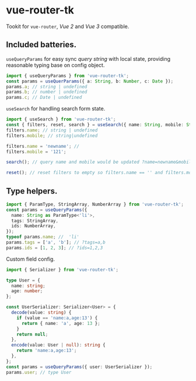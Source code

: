 # vue-router-tk

Tookit for `vue-router`, _Vue 2_ and _Vue 3_ compatible.

## Included batteries.

`useQueryParams` for easy sync _query string_ with local state, providing reasonable typing base on config object.

```ts
import { useQueryParams } from 'vue-router-tk';
const params = useQuerParams({ a: String, b: Number, c: Date });
params.a; // string | undefined
params.b; // number | undefined
params.c; // Date | undefined
```

`useSearch` for handling search form state.

```ts
import { useSearch } from 'vue-router-tk';
const { filters, reset, search } = useSearch({ name: String, mobile: String });
filters.name; // string | undefined
filters.mobile; // string|undefined

filters.name = 'newname'; //
filters.mobile = '121';

search(); // query name and mobile would be updated ?name=newname&mobile=121

reset(); // reset filters to empty so filters.name == '' and filters.mobile == ''
```

## Type helpers.

```ts
import { ParamType, StringArray, NumberArray } from 'vue-router-tk';
const params = useQueryParams({
  name: String as ParamType<'li'>,
  tags: StringArray,
  ids: NumberArray,
});
typeof params.name; //  'li'
params.tags = ['a', 'b']; // ?tags=a,b
params.ids = [1, 2, 3]; // ?ids=1,2,3
```

Custom field config.

```ts
import { Serializer } from 'vue-router-tk';

type User = {
  name: string;
  age: number;
};

const UserSerializer: Serializer<User> = {
  decode(value: string) {
    if (value == 'name:a,age:13') {
      return { name: 'a', age: 13 };
    }
    return null;
  },
  encode(value: User | null): string {
    return 'name:a,age:13';
  },
};
const params = useQueryParams({ user: UserSerializer });
params.user; // type User
```
